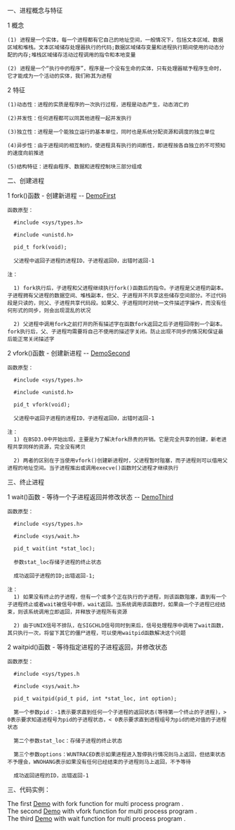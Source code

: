 一、进程概念与特征

  1 概念
  
    (1) 进程是一个实体，每一个进程都有它自己的地址空间，一般情况下，包括文本区域、数据区域和堆栈。文本区域储存处理器执行的代码;数据区域储存变量和进程执行期间使用的动态分配的内存;堆栈区域储存活动过程调用的指令和本地变量
    
    (2) 进程是一个“执行中的程序”，程序是一个没有生命的实体，只有处理器赋予程序生命时，它才能成为一个活动的实体，我们称其为进程
    
  2 特征
  
    (1)动态性：进程的实质是程序的一次执行过程，进程是动态产生，动态消亡的
    
    (2)并发性：任何进程都可以同其他进程一起并发执行
    
    (3)独立性：进程是一个能独立运行的基本单位，同时也是系统分配资源和调度的独立单位
    
    (4)异步性：由于进程间的相互制约，使进程具有执行的间断性，即进程按各自独立的不可预知的速度向前推进
    
    (5)结构特征：进程由程序、数据和进程控制块三部分组成
    
二、创建进程

  1 fork()函数 - 创建新进程 -- [DemoFirst](demo-first.cpp)
  
    函数原型：
    
      #include <sys/types.h>
      
      #include <unistd.h>
      
      pid_t fork(void);
      
      父进程中返回子进程的进程ID，子进程返回0，出错时返回-1
      
    注：
    
      1) fork执行后，子进程和父进程继续执行fork()函数后的指令。子进程是父进程的副本。子进程拥有父进程的数据空间、堆栈副本，但父、子进程并不共享这些储存空间部分。不过代码段是只读的，则父、子进程共享代码段。如果父、子进程同时对统一文件描述字操作，而没有任何形式的同步，则会出现混乱的状况
      
      2) 父进程中调用fork之前打开的所有描述字在函数fork返回之后子进程回得到一个副本。fork执行后，父、子进程均需要将自己不使用的描述字关闭。防止出现不同步的情况和保证最后能正常关闭描述字
      
  2 vfork()函数 - 创建新进程 -- [DemoSecond](demo-second.cpp)
  
    函数原型：
    
      #include <sys/types.h>
      
      #include <unistd.h>
      
      pid_t vfork(void);
      
      父进程中返回子进程的进程ID，子进程返回0，出错时返回-1
      
    注：
      1) 在BSD3.0中开始出现，主要是为了解决fork昂贵的开销。它是完全共享的创建，新老进程共享同样的资源，完全没有拷贝
      
      2) 两者的区别在于当使用vfork()创建新进程时，父进程暂时阻塞，而子进程则可以借用父进程的地址空间。当子进程推出或调用execve()函数时父进程才继续执行
      
三、终止进程

  1 wait()函数 - 等待一个子进程返回并修改状态 -- [DemoThird](demo-third.cpp)
  
    函数原型：
    
      #include <sys/types.h>
      
      #include <sys/wait.h>
      
      pid_t wait(int *stat_loc);
      
      参数stat_loc存储子进程的终止状态
      
      成功返回子进程的ID;出错返回-1;
      
    注：
      1) 如果没有终止的子进程，但有一个或多个正在执行的子进程，则该函数阻塞，直到有一个子进程终止或者wait被信号中断，wait返回。当系统调用该函数时，如果由一个子进程已经结束，则该系统调用立即返回，并释放子进程所有资源
      
      2) 由于UNIX信号不排队，在SIGCHLD信号同时到来后，信号处理程序中调用了wait函数，其只执行一次，将留下其它的僵尸进程，可以使用waitpid函数解决这个问题
  
  2 waitpid()函数 - 等待指定进程的子进程返回，并修改状态
  
    函数原型：
    
      #include <sys/types.h
      
      #include <sys/wait.h>
      
      pid_t waitpid(pid_t pid, int *stat_loc, int option);
      
      第一个参数pid：-1表示要求直到任何一个子进程的返回状态(等待第一个终止的子进程)，> 0表示要求知道进程号为pid的子进程状态，< 0表示要求直到进程组号为pid的绝对值的子进程状态
      
      第二个参数stat_loc：存储子进程的终止状态
      
      第三个参数options：WUNTRACED表示如果进程进入暂停执行情况则马上返回，但结束状态不予理会，WNOHANG表示如果没有任何已经结束的子进程则马上返回，不予等待
      
      成功返回进程的ID，出错返回-1
      
三、代码实例：

  The first [Demo](demo-first.cpp) with fork function for multi process program .  
  The second [Demo](demo-second.cpp) with vfork function for multi process program .  
  The third [Demo](demo-third.cpp) with wait function for multi process program .


